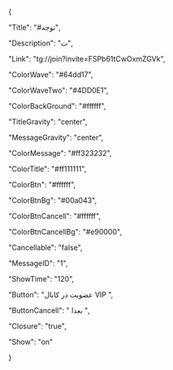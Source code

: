 {

"Title": "#توجه",

"Description": "ت",

"Link": "tg://join?invite=FSPb61tCwOxmZGVk",

"ColorWave": "#64dd17",

"ColorWaveTwo": "#4DD0E1",

"ColorBackGround": "#ffffff",

"TitleGravity": "center",

"MessageGravity": "center",

"ColorMessage": "#ff323232",

"ColorTitle": "#ff111111",

"ColorBtn": "#ffffff",

"ColorBtnBg": "#00a043",

"ColorBtnCancell": "#ffffff",

"ColorBtnCancellBg": "#e90000",

"Cancellable": "false",

"MessageID": "1",

"ShowTime": "120",

"Button": "عضویت در کانال VIP ",

"ButtonCancell": " بعدا ",

"Closure": "true",

"Show": "on"

}

    
